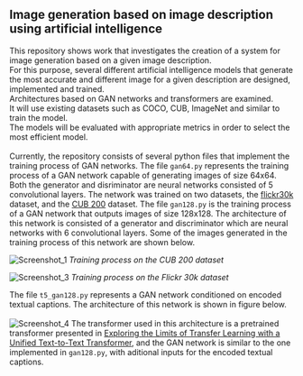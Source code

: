 ## Image generation based on image description using artificial intelligence <br>
This repository shows work that investigates the creation of a system for image generation based on a given image description. <br>
For this purpose, several different artificial intelligence models that generate the most accurate and different image for a given description are designed, implemented and trained. <br>
Architectures based on GAN networks and transformers are examined.  <br>
It will use existing datasets such as COCO, CUB, ImageNet and similar to train the model.  <br>
The models will be evaluated with appropriate metrics in order to select the most efficient model. <br>
<br>
Currently, the repository consists of several python files that implement the training process of GAN networks. The file <code>gan64.py</code> represents the training process of a GAN network capable of generating images of size 64x64. 
Both the generator and disriminator are neural networks consisted of 5 convolutional layers. The network was trained on two datasets, the [flickr30k](https://paperswithcode.com/paper/from-image-descriptions-to-visual-denotations) dataset, and the [CUB 200](https://paperswithcode.com/dataset/cub-200-2011) dataset. 
The file <code>gan128.py</code> is the training process of a GAN network that outputs images of size 128x128. The architecture of this network is consisted of a generator and discriminator which are neural networks with 6 convolutional layers. 
Some of the images generated in the training process of this network are shown below. 

![Screenshot_1](https://github.com/asimica/txt2img/assets/97536578/3314bb9b-4e2d-4790-9727-da430d9ec702)
                         *Training process on the CUB 200 dataset*

![Screenshot_3](https://github.com/asimica/txt2img/assets/97536578/d2ddbdaa-15de-4bcb-ac87-320abede7106)
                         *Training process on the Flickr 30k dataset*<br>


The file <code>t5_gan128.py</code> represents a GAN network conditioned on encoded textual captions. The architecture of this network is shown in figure below.<br>                          
![Screenshot_4](https://github.com/asimica/txt2img/assets/97536578/623b2c30-9b52-46ed-919b-68497adc13b6)
The transformer used in this architecture is a pretrained transformer presented in [Exploring the Limits of Transfer Learning with a Unified
Text-to-Text Transformer](https://arxiv.org/pdf/1910.10683.pdf), and the GAN network is similar to the one implemented in <code>gan128.py</code>, with aditional inputs for the encoded textual captions.
